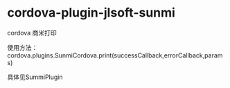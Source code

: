 # cordova-plugin-jlsoft-sunmi
cordova 商米打印

使用方法：
cordova.plugins.SunmiCordova.print(successCallback,errorCallback,params)

具体见SummiPlugin
